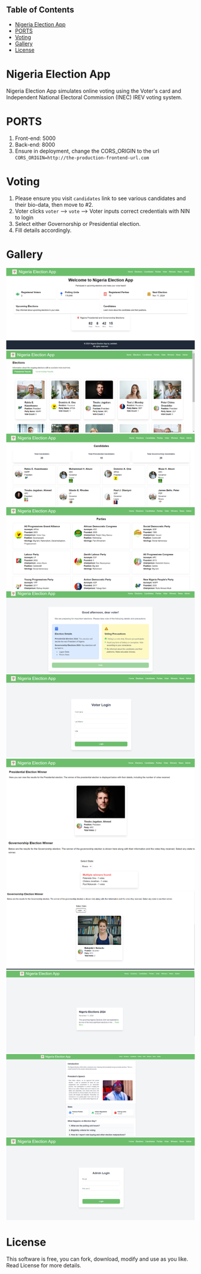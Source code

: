 ## Table of Contents

- [Nigeria Election App](#nigeria-election-app)
- [PORTS](#ports)
- [Voting](#voting)
- [Gallery](#gallery)
- [License](#license)

# Nigeria Election App

Nigeria Election App simulates online voting using the Voter's card and Independent National Electoral Commission (INEC) IREV voting system.

# PORTS

1. Front-end: 5000
2. Back-end: 8000
3. Ensure in deployment, change the CORS_ORIGIN to the url `CORS_ORIGIN=http://the-production-frontend-url.com`

# Voting

1. Please ensure you visit `candidates` link to see various candidates and their bio-data, then move to #2.
2. Voter clicks `voter` --> `vote` --> Voter inputs correct credentials with NIN to login
3. Select either Governorship or Presidential election.
4. Fill details accordingly.

# Gallery

![Home Page](./Frontend/src/assets/img/pic-1.png)
![Elections Real-time Grid](./Frontend/src/assets/img/pic-2.png)
![Candidates Info](./Frontend/src/assets/img/pic-3.png)
![Parties](./Frontend/src/assets/img/pic-4.png)
![Voter Dashboard](./Frontend/src/assets/img/pic-5.png)
![Voter Login](./Frontend/src/assets/img/pic-6.png)
![Winners Real-time Grid](./Frontend/src/assets/img/pic-7.png)
![Winners Real-time Grid 2](./Frontend/src/assets/img/pic-8.png)
![Winners Real-time Grid 3](./Frontend/src/assets/img/pic-9.png)
![Election News](./Frontend/src/assets/img/pic-10.png)
![Blog News for Elections](./Frontend/src/assets/img/pic-11.png)
![Admin Login](./Frontend/src/assets/img/pic-12.png)

# License

This software is free, you can fork, download, modify and use as you like. Read License for more details.
